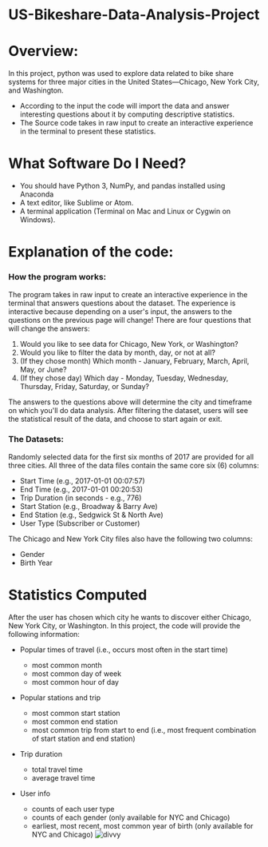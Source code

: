 # **US-Bikeshare-Data-Analysis-Project**
# **Overview:**
In this project, python was used to explore data related to bike share systems for three major cities in the United States—Chicago, New York City, and Washington.
- According to the input the code will import the data and answer interesting questions about it by computing descriptive statistics. 
- The Source code takes in raw input to create an interactive experience in the terminal to present these statistics.


# **What Software Do I Need?**
- You should have Python 3, NumPy, and pandas installed using Anaconda
- A text editor, like Sublime or Atom.
- A terminal application (Terminal on Mac and Linux or Cygwin on Windows).


# **Explanation of the code:**
### **How the program works:**
The program takes in raw input to create an interactive experience in the terminal that answers questions about the dataset. The experience is interactive because depending on a user's input, the answers to the questions on the previous page will change! There are four questions that will change the answers:

1. Would you like to see data for Chicago, New York, or Washington?
2. Would you like to filter the data by month, day, or not at all?
3. (If they chose month) Which month - January, February, March, April, May, or June?
4. (If they chose day) Which day - Monday, Tuesday, Wednesday, Thursday, Friday, Saturday, or Sunday?

The answers to the questions above will determine the city and timeframe on which you'll do data analysis. After filtering the dataset, users will see the statistical result of the data, and choose to start again or exit.


### **The Datasets:**
Randomly selected data for the first six months of 2017 are provided for all three cities. All three of the data files contain the same core six (6) columns:
- Start Time (e.g., 2017-01-01 00:07:57)
- End Time (e.g., 2017-01-01 00:20:53)
- Trip Duration (in seconds - e.g., 776)
- Start Station (e.g., Broadway & Barry Ave)
- End Station (e.g., Sedgwick St & North Ave)
- User Type (Subscriber or Customer)

The Chicago and New York City files also have the following two columns:
- Gender
- Birth Year


# **Statistics Computed**
After the user has chosen which city he wants to discover either Chicago, New York City, or Washington. In this project, the code will provide the following information:
* Popular times of travel (i.e., occurs most often in the start time)
  - most common month
  - most common day of week
  - most common hour of day

* Popular stations and trip
  - most common start station
  - most common end station
  - most common trip from start to end (i.e., most frequent combination of start station and end station)

* Trip duration
  - total travel time
  - average travel time

* User info
  - counts of each user type
  - counts of each gender (only available for NYC and Chicago)
  - earliest, most recent, most common year of birth (only available for NYC and Chicago)
![divvy](https://user-images.githubusercontent.com/110740808/204080553-e5b3ccab-6ba7-45d7-bf4d-c585ab06db07.jpg)
